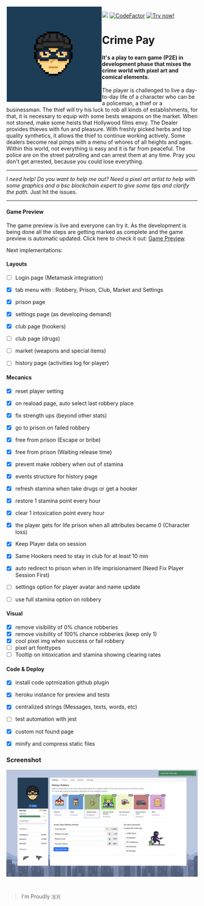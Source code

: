 <img src="/front/img/thief-head.jpg" align="left" hspace="1" vspace="1" style="width:250px;">

![](https://komarev.com/ghpvc/?username=crime-pay&color=green&style=flat&label=Visits) 
[![CodeFactor](https://www.codefactor.io/repository/github/jrvansuita/crime-pay/badge)](https://www.codefactor.io/repository/github/jrvansuita/crime-pay)
 <a href='https://crime-pay.herokuapp.com' target='_blank' >
 <img src='https://img.shields.io/badge/Game%20Preview-Click%20Here-blue.svg' alt='Try now!' /></a>
 
# Crime Pay

#### It's a play to earn game (P2E) in development phase that mixes the crime world with pixel art and comical elements.

The player is challenged to live a day-to-day life of a character who can be a policeman, a thief or a businessman. The thief will try his luck to rob all kinds of establishments, for that, it is necessary to equip with some bests weapons on the market. When not stoned, make some heists that Hollywood films envy. The Dealer provides thieves with fun and pleasure. With freshly picked herbs and top quality synthetics, it allows the thief to continue working actively. Some dealers become real pimps with a menu of whores of all heights and ages. Within this world, not everything is easy and it is far from peaceful. The police are on the street patrolling and can arrest them at any time. Pray you don't get arrested, because you could lose everything.
 

-----

*I need help! Do you want to help me out? Need a pixel art artist to help with some graphics and a bsc blockchain expert to give some tips and clarify the path.*
Just hit the issues.

-----

#### Game Preview

The game preview is live and everyone can try it. As the development is being done all the steps are getting marked as complete and the game preview is automatic updated. Click here to check it out: [Game Preview](https://crime-pay.herokuapp.com).


Next implementations:

#### Layouts
- [ ] Login page (Metamask integration)
- [x] tab menu with : Robbery, Prison, Club, Market and Settings
- [x] prison page 
- [x] settings page (as developing demand) 
- [x] club page (hookers)
- [ ] club page (drugs)
- [ ] market (weapons and special items)
- [ ] history page (activities log for player) 


#### Mecanics
- [x] reset player setting
- [x] on reaload page, auto select last robbery place
- [x] fix strength ups (beyond other stats)
- [x] go to prison on failed robbery
- [x] free from prison (Escape or bribe)
- [x] free from prison (Waiting release time)
- [x] prevent make robbery when out of stamina
- [x] events structure for history page
- [x] refresh stamina when take drugs or get a hooker
- [x] restore 1 stamina point every hour
- [x] clear 1 intoxication point every hour
- [x] the player gets for life prison when all attributes became 0 (Character loss)
- [x] Keep Player data on session
- [x] Same Hookers need to stay in club for at least 10 min
- [x] auto redirect to prison when in life imprisionament (Need Fix Player Session First)
- [ ] settings option for player avatar and name update
- [ ] use full stamina option on robbery


#### Visual
- [x] remove visibility of 0% chance robberies
- [x] remove visibility of 100% chance robberies (keep only 1)
- [x] cool pixel img when success or fail robbery
- [ ] pixel art fonttypes
- [ ] Tooltip on intoxication and stamina showing clearing rates

#### Code & Deploy
- [x] install code optmization github plugin 
- [x] heroku instance for preview and tests
- [x] centralized strings (Messages, texts, words, etc)
- [ ] test automation with jest
- [x] custom not found page
- [x] minify and compress static files


### Screenshot
<img src='/screenshots/6.png'  /></a>



#


> I'm Proudly 🇧🇷
